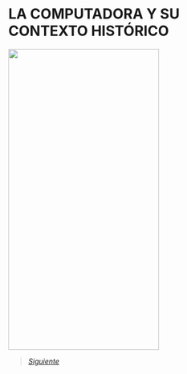 # LA COMPUTADORA Y SU CONTEXTO HISTÓRICO

<img src="Images/IMG 1.jpg" height="600" width="300">

> [*Siguiente*](Tarea1-2.md)
